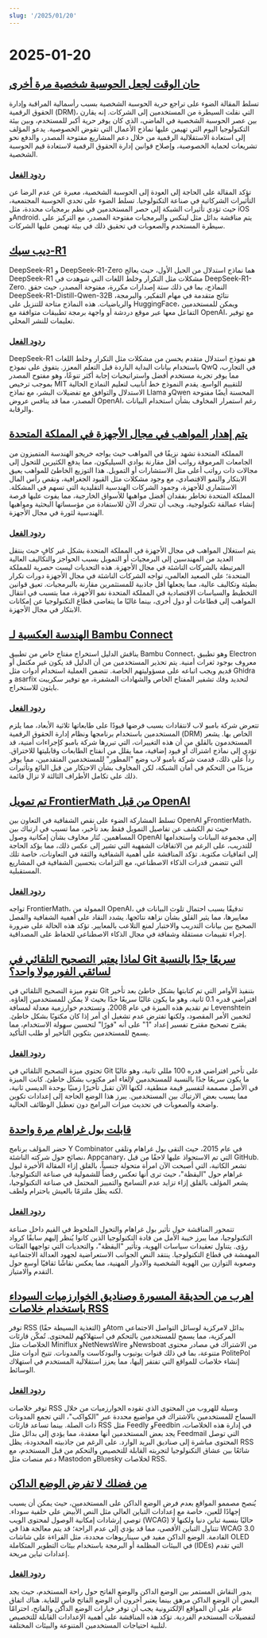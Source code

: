 ```yaml
---
slug: '/2025/01/20'
---
```


# 2025-01-20

## [حان الوقت لجعل الحوسبة شخصية مرة أخرى](https://www.vintagecomputing.com/index.php/archives/3292/the-pc-is-dead-its-time-to-make-computing-personal-again)

تسلط المقالة الضوء على تراجع حرية الحوسبة الشخصية بسبب رأسمالية المراقبة وإدارة الحقوق الرقمية (DRM)، التي نقلت السيطرة من المستخدمين إلى الشركات. إنه يقارن بين عصر الحوسبة الشخصية في الماضي، الذي كان يوفر حرية أكبر للمستخدم، وبين بيئة التكنولوجيا اليوم التي تهيمن عليها نماذج الأعمال التي تقوض الخصوصية. يدعو المؤلف إلى استعادة الاستقلالية الرقمية من خلال دعم المشاريع مفتوحة المصدر، والدفع نحو تشريعات لحماية الخصوصية، وإصلاح قوانين إدارة الحقوق الرقمية لاستعادة قيم الحوسبة الشخصية.

### [ردود الفعل](https://news.ycombinator.com/item?id=42763095)

تؤكد المقالة على الحاجة إلى العودة إلى الحوسبة الشخصية، معبرة عن عدم الرضا عن التأثيرات الشركاتية في صناعة التكنولوجيا. تسلط الضوء على تحدي الحوسبة المجتمعية، حيث تؤدي تأثيرات الشبكة إلى حصر المستخدمين في نظم برمجيات محددة، مثل iOS وAndroid. يتم مناقشة بدائل مثل لينكس والبرمجيات مفتوحة المصدر، مع التركيز على سيطرة المستخدم والصعوبات في تحقيق ذلك في بيئة تهيمن عليها الشركات.

## [ديب سيك-R1](https://github.com/deepseek-ai/DeepSeek-R1)

DeepSeek-R1 و DeepSeek-R1-Zero هما نماذج استدلال من الجيل الأول، حيث يعالج DeepSeek-R1 مشكلات مثل التكرار وخلط اللغات التي شوهدت في DeepSeek-R1-Zero. النماذج، بما في ذلك ستة إصدارات مكررة، مفتوحة المصدر، حيث حقق DeepSeek-R1-Distill-Qwen-32B نتائج متقدمة في مهام التفكير، والبرمجة، والرياضيات. هذه النماذج متاحة للتنزيل على HuggingFace، ويمكن للمستخدمين التفاعل معها عبر موقع دردشة أو واجهة برمجة تطبيقات متوافقة مع OpenAI، مع توفير تعليمات للنشر المحلي.

### [ردود الفعل](https://news.ycombinator.com/item?id=42768072)

DeepSeek-R1 هو نموذج استدلال متقدم يحسن من مشكلات مثل التكرار وخلط اللغات باستخدام بيانات البداية الباردة قبل التعلم المعزز. يتفوق على نموذج QwQ في التجارب، مما يوفر تجربة مستخدم أفضل واستراتيجيات إجابة أكثر تنوعًا، وهو مفتوح المصدر بموجب ترخيص MIT للتقييم الواسع. يقدم النموذج خط أنابيب لتعليم النماذج الحالية الاستدلال والتوافق مع تفضيلات البشر، مع نماذج Llama وQwen المحسنة أيضًا مفتوحة المصدر، مما قد ينافس عروض OpenAI، رغم استمرار المخاوف بشأن استخدام البيانات والرقابة.

## [يتم إهدار المواهب في مجال الأجهزة في المملكة المتحدة](https://josef.cn/blog/uk-talent)

المملكة المتحدة تشهد نزيفًا في المواهب حيث يواجه خريجو الهندسة المتميزون من الجامعات المرموقة رواتب أقل مقارنة بوادي السيليكون، مما يدفع الكثيرين للتحول إلى مجالات ذات رواتب أعلى مثل الاستشارات أو التمويل. هذا التوزيع الخاطئ للمواهب يعيق الابتكار والنمو الاقتصادي، مع وجود مشكلات مثل القيود الجغرافية، ونقص رأس المال الاستثماري للأجهزة، وجمود الشركات الهندسية التقليدية التي تسهم في المشكلة. المملكة المتحدة تخاطر بفقدان أفضل مواهبها للأسواق الخارجية، مما يفوت عليها فرصة إنشاء عمالقة تكنولوجية، ويجب أن تتحرك الآن للاستفادة من مؤسساتها البحثية ومواهبها الهندسية لثورة في مجال الأجهزة.

### [ردود الفعل](https://news.ycombinator.com/item?id=42763386)

يتم استغلال المواهب في مجال الأجهزة في المملكة المتحدة بشكل غير كافٍ حيث ينتقل العديد من المهندسين إلى البرمجيات أو التمويل بسبب الحواجز والتكاليف العالية المرتبطة بالشركات الناشئة في مجال الأجهزة. هذه التحديات ليست حصرية للمملكة المتحدة؛ على الصعيد العالمي، تواجه الشركات الناشئة في مجال الأجهزة دورات تكرار بطيئة وتكاليف عالية، مما يجعلها أقل جاذبية للمستثمرين مقارنة بالبرمجيات. تعيق قوانين التخطيط والسياسات الاقتصادية في المملكة المتحدة نمو الأجهزة، مما يتسبب في انتقال المواهب إلى قطاعات أو دول أخرى، بينما غالبًا ما يتغاضى قطاع التكنولوجيا عن إمكانات الابتكار في مجال الأجهزة.

## [الهندسة العكسية لـ Bambu Connect](https://wiki.rossmanngroup.com/wiki/Reverse_Engineering_Bambu_Connect)

يناقش الدليل استخراج مفتاح خاص من تطبيق Bambu Connect، وهو تطبيق Electron معروف بوجود ثغرات أمنية. يتم تحذير المستخدمين من أن الدليل قد يكون غير مكتمل أو قديم ويجب اتباعه على مسؤوليتهم الخاصة. تتضمن العملية استخدام أدوات مثل Ghidra و asarfix لتحديد وفك تشفير المفتاح الخاص والشهادات المشفرة، مع توفير سكريبت بايثون للاستخراج.

### [ردود الفعل](https://news.ycombinator.com/item?id=42764602)

تتعرض شركة بامبو لاب لانتقادات بسبب فرضها قيودًا على طابعاتها ثلاثية الأبعاد، مما يلزم المستخدمين باستخدام برنامجها ونظام إدارة الحقوق الرقمية (DRM) الخاص بها. يشعر المستخدمون بالقلق من أن هذه التغييرات، التي تبررها شركة بامبو كإجراءات أمنية، قد تؤدي إلى نماذج اشتراك أو قيود إضافية، مما يقلل من انفتاح الطابعات وقابليتها للاختراق. رداً على ذلك، قدمت شركة بامبو لاب وضع "المطور" للمستخدمين المتقدمين، مما يوفر مزيدًا من التحكم في أمان الشبكة، لكن المخاوف بشأن الاحتكار من قبل البائع وتأثيرات ذلك على تكامل الأطراف الثالثة لا تزال قائمة.

## [تم تمويل FrontierMath من قبل OpenAI](https://www.lesswrong.com/posts/cu2E8wgmbdZbqeWqb/meemi-s-shortform)

تسلط المشاركة الضوء على نقص الشفافية في التعاون بين OpenAI وFrontierMath، حيث تم الكشف عن تفاصيل التمويل فقط بعد تأخير، مما تسبب في ارتباك بين المساهمين. تُثار مخاوف بشأن إمكانية وصول OpenAI إلى مجموعة البيانات واستخدامها للتدريب، على الرغم من الاتفاقات الشفهية التي تشير إلى عكس ذلك، مما يؤكد الحاجة إلى اتفاقيات مكتوبة. تؤكد المناقشة على أهمية الشفافية والثقة في التعاونات، خاصة تلك التي تتضمن قدرات الذكاء الاصطناعي، مع التزامات بتحسين الشفافية في المشاريع المستقبلية.

### [ردود الفعل](https://news.ycombinator.com/item?id=42763231)

تواجه FrontierMath، الممولة من OpenAI، تدقيقًا بسبب احتمال تلوث البيانات في معاييرها، مما يثير القلق بشأن نزاهة نتائجها. يشدد النقاد على أهمية الشفافية والفصل الصحيح بين بيانات التدريب والاختبار لمنع التلاعب بالمعايير. تؤكد هذه الحالة على ضرورة إجراء تقييمات مستقلة وشفافة في مجال الذكاء الاصطناعي للحفاظ على المصداقية.

## [لماذا يعتبر التصحيح التلقائي في Git سريعًا جدًا بالنسبة لسائقي الفورمولا واحد؟](https://blog.gitbutler.com/why-is-git-autocorrect-too-fast-for-formula-one-drivers/)

تقوم ميزة التصحيح التلقائي في Git بتنفيذ الأوامر التي تم كتابتها بشكل خاطئ بعد تأخير افتراضي قدره 0.1 ثانية، وهو ما يكون غالبًا سريعًا جدًا بحيث لا يمكن للمستخدمين إلغاؤه. تم تقديم هذه الميزة في عام 2008، وتستخدم خوارزمية معدلة لمسافة Levenshtein لتخمين الأمر المقصود، ولكنها تفترض عدم تشغيل أي أمر إذا كان مكتوبًا بشكل خاطئ. يقترح تصحيح مقترح تفسير إعداد "1" على أنه "فورًا" لتحسين سهولة الاستخدام، مما يسمح للمستخدمين بتكوين التأخير أو طلب التأكيد.

### [ردود الفعل](https://news.ycombinator.com/item?id=42760620)

تحتوي ميزة التصحيح التلقائي في Git على تأخير افتراضي قدره 100 مللي ثانية، وهو غالبًا ما يكون سريعًا جدًا بالنسبة للمستخدمين لإلغاء أمر مكتوب بشكل خاطئ. كانت الميزة في الأصل مصممة لتفسير قيمة منطقية، لكنها الآن تقبل تأخيرًا زمنيًا بوحدة الديسي ثانية، مما يسبب بعض الارتباك بين المستخدمين. يبرز هذا الوضع الحاجة إلى إعدادات تكوين واضحة والصعوبات في تحديث ميزات البرامج دون تعطيل الوظائف الحالية.

## [قابلت بول غراهام مرة واحدة](http://okayfail.com/2025/i-met-pg-once.html)

حضر المؤلف برنامج Y Combinator في عام 2015، حيث التقى بول غراهام وتلقى نصائح حول شركته الناشئة، Appcanary، التي تم الاستحواذ عليها لاحقًا من قبل GitHub. تشعر الكاتبة، التي أصبحت الآن امرأة متحولة جنسياً، بالقلق إزاء المقالة الأخيرة لبول غراهام حول "اليقظة"، حيث ترى أنها تعكس رفضاً للشمولية في صناعة التكنولوجيا. يشعر المؤلف بالقلق إزاء تزايد عدم التسامح والتمييز المحتمل في صناعة التكنولوجيا، لكنه يظل ملتزمًا بالعيش باحترام ولطف.

### [ردود الفعل](https://news.ycombinator.com/item?id=42767507)

تتمحور المناقشة حول تأثير بول غراهام والتحول الملحوظ في القيم داخل صناعة التكنولوجيا، مما يبرز خيبة الأمل من قادة التكنولوجيا الذين كانوا يُنظر إليهم سابقًا كرواد رؤى. يتناول تعقيدات سياسات الهوية، وتأثير "اليقظة"، والتحديات التي تواجهها الفئات المهمشة في قطاع التكنولوجيا. ينتقد النص الجوانب الاستعراضية لجهود العدالة الاجتماعية وصعوبة التوازن بين الهوية الشخصية والأدوار المهنية، مما يعكس نقاشًا ثقافيًا أوسع حول التقدم والامتياز.

## [اهرب من الحديقة المسورة وصناديق الخوارزميات السوداء باستخدام خلاصات RSS](https://www.johnwalker.nl/posts/escape-the-walled-garden-with-rss)

توفر RSS (التغذية البسيطة حقًا) وAtom بدائل لامركزية لوسائل التواصل الاجتماعي المركزية، مما يسمح للمستخدمين بالتحكم في استهلاكهم للمحتوى. تُمكّن قارئات الخلاصات مثل Miniflux وNetNewsWire وNewsboat من الاشتراك في مصادر محتوى متنوعة، بما في ذلك قنوات يوتيوب والبودكاست والمدونات. تتيح أدوات مثل PolitePol إنشاء خلاصات للمواقع التي تفتقر إليها، مما يعزز استقلالية المستخدم في استهلاك الوسائط.

### [ردود الفعل](https://news.ycombinator.com/item?id=42761219)

توفر خلاصات RSS وسيلة للهروب من المحتوى الذي تقوده الخوارزميات من خلال السماح للمستخدمين بالاشتراك في مواضيع محددة عبر "الكواكب"، التي تجمع المدونات ذات الصلة. بينما تساعد قارئات RSS مثل Feedly وFeedbin في إدارة هذه الخلاصات، يجد بعض المستخدمين أنها معقدة، مما يؤدي إلى بدائل مثل Feedmail التي توصل المحتوى مباشرة إلى صناديق البريد الوارد. على الرغم من جاذبيته المحدودة، يظل RSS شائعًا بين عشاق التكنولوجيا لتجربته القابلة للتخصيص والتحكم من قبل المستخدم، مع دعم منصات مثل Mastodon وBluesky لخلاصات RSS.

## [من فضلك لا تفرض الوضع الداكن](https://iamvishnu.com/posts/please-dont-force-dark-mode)

يُنصح مصممو المواقع بعدم فرض الوضع الداكن على المستخدمين، حيث يمكن أن يسبب إجهادًا للعين، خاصة مع إعدادات التباين العالي مثل النص الأبيض على خلفية سوداء. توصي إرشادات إمكانية الوصول لمحتوى الويب (WCAG) حاليًا بنسبة تباين دنيا ولكنها لا تتناول التباين الأقصى، مما قد يؤدي إلى عدم الراحة؛ قد يتم معالجة هذا في WCAG 3.0 القادمة. الوضع الداكن مفيد في سيناريوهات محددة، مثل القراءة على شاشات OLED في البيئات المظلمة أو البرمجة باستخدام بيئات التطوير المتكاملة (IDEs) التي تقدم إعدادات تباين مريحة.

### [ردود الفعل](https://news.ycombinator.com/item?id=42762054)

يدور النقاش المستمر بين الوضع الداكن والوضع الفاتح حول راحة المستخدم، حيث يجد البعض أن الوضع الداكن مرهق بينما يعتبر آخرون أن الوضع الفاتح قاسٍ للغاية. هناك اتفاق عام على أن المواقع الإلكترونية يجب أن توفر خيارات الوضع الداكن والفاتح، احترامًا لتفضيلات المستخدم الفردية. تؤكد هذه المناقشة على أهمية الإعدادات القابلة للتخصيص لتلبية احتياجات المستخدمين المتنوعة والبيئات المختلفة.

<head>
  <meta property="og:title" content="حان الوقت لجعل الحوسبة شخصية مرة أخرى" />
  <meta property="og:type" content="website" />
  <meta property="og:image" content="https://og.cho.sh/api/og/?title=%D8%AD%D8%A7%D9%86%20%D8%A7%D9%84%D9%88%D9%82%D8%AA%20%D9%84%D8%AC%D8%B9%D9%84%20%D8%A7%D9%84%D8%AD%D9%88%D8%B3%D8%A8%D8%A9%20%D8%B4%D8%AE%D8%B5%D9%8A%D8%A9%20%D9%85%D8%B1%D8%A9%20%D8%A3%D8%AE%D8%B1%D9%89&subheading=%D8%A7%D9%84%D8%A7%D8%AB%D9%86%D9%8A%D9%86%D8%8C%20%D9%A2%D9%A0%20%D9%8A%D9%86%D8%A7%D9%8A%D8%B1%20%D9%A2%D9%A0%D9%A2%D9%A5%3A%20%D9%85%D9%84%D8%AE%D8%B5%20%D8%A3%D8%AE%D8%A8%D8%A7%D8%B1%20%D8%A7%D9%84%D9%82%D8%B1%D8%A7%D8%B5%D9%86%D8%A9" />
</head>
